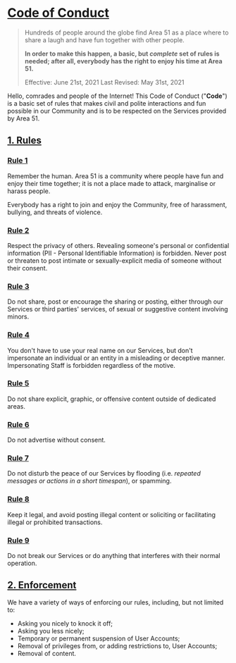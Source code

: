 # [Code of Conduct](/legal/Code-of-Conduct)

> Hundreds of people around the globe find Area 51 as a place where to share a laugh and have fun together with other people. 
>
> **In order to make this happen, a basic, but *complete* set of rules is needed; after all, everybody has the right to enjoy his time at Area 51.**
>
> Effective: June 21st, 2021
> Last Revised: May 31st, 2021

Hello, comrades and people of the Internet!
This Code of Conduct ("**Code**") is a basic set of rules that makes civil and polite interactions and fun possible in our Community and is to be respected on the Services provided by Area 51.

## [1. Rules](/legal/Code-of-Conduct#Rules)

### [Rule 1](/legal/Code-of-Conduct#Rule-1)

Remember the human. Area 51 is a community where people have fun and enjoy their time together; it is not a place made to attack, marginalise or harass people.

Everybody has a right to join and enjoy the Community, free of harassment, bullying, and threats of violence.

### [Rule 2](/legal/Code-of-Conduct#Rule-2)

Respect the privacy of others. Revealing someone's personal or confidential information (PII -  Personal Identifiable Information) is forbidden. Never post or threaten to post intimate or sexually-explicit media of someone without their consent.

### [Rule 3](/legal/Code-of-Conduct#Rule-3)

Do not share, post or encourage the sharing or posting, either through our Services or third parties' services, of sexual or suggestive content involving minors.

### [Rule 4](/legal/Code-of-Conduct#Rule-4)

You don't have to use your real name on our Services, but don't impersonate an individual or an entity in a misleading or deceptive manner. Impersonating Staff is forbidden regardless of the motive.

### [Rule 5](/legal/Code-of-Conduct#Rule-5)

Do not share explicit, graphic, or offensive content outside of dedicated areas.

### [Rule 6](/legal/Code-of-Conduct#Rule-6)

Do not advertise without consent.

### [Rule 7](/legal/Code-of-Conduct#Rule-7)

Do not disturb the peace of our Services by flooding (i.e. *repeated messages or actions in a short timespan*), or spamming.

### [Rule 8](/legal/Code-of-Conduct#Rule-8)

Keep it legal, and avoid posting illegal content or soliciting or facilitating illegal or prohibited transactions.

### [Rule 9](/legal/Code-of-Conduct#Rule-9)

Do not break our Services or do anything that interferes with their normal operation.

## [2. Enforcement](/legal/Code-of-Conduct#Enforcement)

We have a variety of ways of enforcing our rules, including, but not limited to:

- Asking you nicely to knock it off;
- Asking you less nicely;
- Temporary or permanent suspension of User Accounts;
- Removal of privileges from, or adding restrictions to, User Accounts;
- Removal of content.